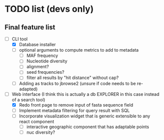 # TODO list (devs only)

## Final feature list

- [ ] CLI tool
    - [x] Database installer
    - [ ] optional arguments to compute metrics to add to metadata
        - [ ] MAF frequency
        - [ ] Nucleotide diversity
        - [ ] alignment?
        - [ ] seed frequencies?
        - [ ] filter all results by "hit distance" without cap?
    - [ ] Adding as tracks to jbrowse2 (unsure if code needs to be re-adapted)

- [ ] Web interface (I think this is actually a db EXPLORER in this case instead of a search tool)
    - [x] Redo front page to remove input of fasta sequence field
    - [ ] Implement metadata filtering for query result with SQL
    - [ ] Incorporate visualization widget that is generic extensible to any react component
        - [ ] interactive geographic component that has adaptable points
        - [ ] nuc diversity?
